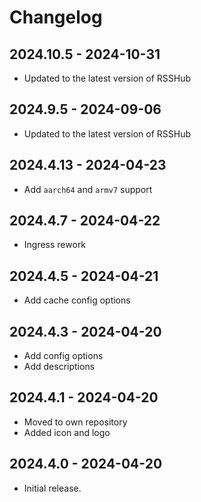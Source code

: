 # Changelog

## 2024.10.5 - 2024-10-31

- Updated to the latest version of RSSHub

## 2024.9.5 - 2024-09-06

- Updated to the latest version of RSSHub

## 2024.4.13 - 2024-04-23

- Add `aarch64` and `armv7` support

## 2024.4.7 - 2024-04-22

- Ingress rework

## 2024.4.5 - 2024-04-21

- Add cache config options

## 2024.4.3 - 2024-04-20

- Add config options
- Add descriptions

## 2024.4.1 - 2024-04-20

- Moved to own repository
- Added icon and logo

## 2024.4.0 - 2024-04-20

- Initial release.
